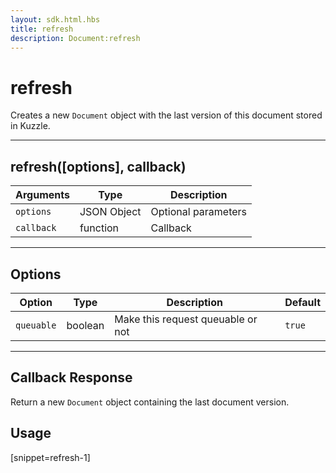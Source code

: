 ```yaml
---
layout: sdk.html.hbs
title: refresh
description: Document:refresh
---
```

  

# refresh
Creates a new `Document` object with the last version of this document stored in Kuzzle.

---

## refresh([options], callback)

| Arguments | Type | Description |
|---------------|---------|----------------------------------------|
| ``options`` | JSON Object | Optional parameters |
| ``callback`` | function | Callback |

---

## Options

| Option | Type | Description | Default |
|---------------|---------|----------------------------------------|---------|
| ``queuable`` | boolean | Make this request queuable or not  | ``true`` |

---

## Callback Response

Return a new `Document` object containing the last document version.

## Usage

[snippet=refresh-1]

